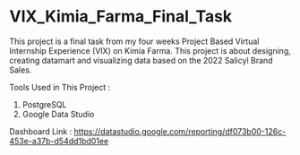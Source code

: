 # VIX_Kimia_Farma_Final_Task

This project is a final task from my four weeks  Project Based Virtual Internship Experience (VIX) on Kimia Farma. This project is about designing, creating datamart and visualizing data based on the 2022 Salicyl Brand Sales. 

Tools Used in This Project :
1. PostgreSQL
2. Google Data Studio

Dashboard Link :
https://datastudio.google.com/reporting/df073b00-126c-453e-a37b-d54dd1bd01ee
